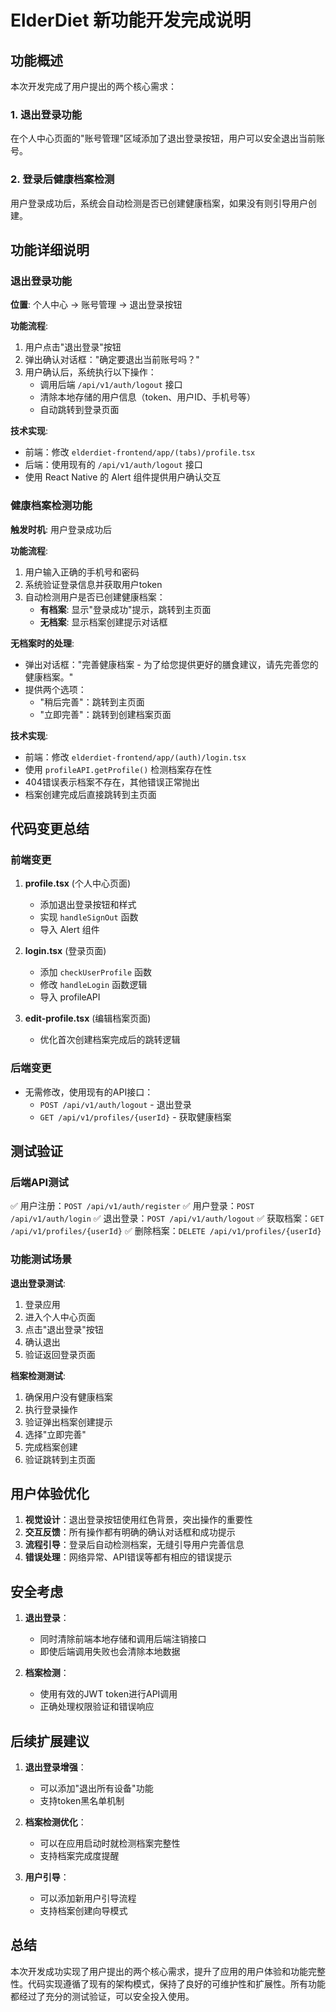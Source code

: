 # ElderDiet 新功能开发完成说明

## 功能概述

本次开发完成了用户提出的两个核心需求：

### 1. 退出登录功能
在个人中心页面的"账号管理"区域添加了退出登录按钮，用户可以安全退出当前账号。

### 2. 登录后健康档案检测
用户登录成功后，系统会自动检测是否已创建健康档案，如果没有则引导用户创建。

## 功能详细说明

### 退出登录功能

**位置**: 个人中心 → 账号管理 → 退出登录按钮

**功能流程**:
1. 用户点击"退出登录"按钮
2. 弹出确认对话框："确定要退出当前账号吗？"
3. 用户确认后，系统执行以下操作：
   - 调用后端 `/api/v1/auth/logout` 接口
   - 清除本地存储的用户信息（token、用户ID、手机号等）
   - 自动跳转到登录页面

**技术实现**:
- 前端：修改 `elderdiet-frontend/app/(tabs)/profile.tsx`
- 后端：使用现有的 `/api/v1/auth/logout` 接口
- 使用 React Native 的 Alert 组件提供用户确认交互

### 健康档案检测功能

**触发时机**: 用户登录成功后

**功能流程**:
1. 用户输入正确的手机号和密码
2. 系统验证登录信息并获取用户token
3. 自动检测用户是否已创建健康档案：
   - **有档案**: 显示"登录成功"提示，跳转到主页面
   - **无档案**: 显示档案创建提示对话框

**无档案时的处理**:
- 弹出对话框："完善健康档案 - 为了给您提供更好的膳食建议，请先完善您的健康档案。"
- 提供两个选项：
  - "稍后完善"：跳转到主页面
  - "立即完善"：跳转到创建档案页面

**技术实现**:
- 前端：修改 `elderdiet-frontend/app/(auth)/login.tsx`
- 使用 `profileAPI.getProfile()` 检测档案存在性
- 404错误表示档案不存在，其他错误正常抛出
- 档案创建完成后直接跳转到主页面

## 代码变更总结

### 前端变更

1. **profile.tsx** (个人中心页面)
   - 添加退出登录按钮和样式
   - 实现 `handleSignOut` 函数
   - 导入 Alert 组件

2. **login.tsx** (登录页面)
   - 添加 `checkUserProfile` 函数
   - 修改 `handleLogin` 函数逻辑
   - 导入 profileAPI

3. **edit-profile.tsx** (编辑档案页面)
   - 优化首次创建档案完成后的跳转逻辑

### 后端变更
- 无需修改，使用现有的API接口：
  - `POST /api/v1/auth/logout` - 退出登录
  - `GET /api/v1/profiles/{userId}` - 获取健康档案

## 测试验证

### 后端API测试
✅ 用户注册：`POST /api/v1/auth/register`
✅ 用户登录：`POST /api/v1/auth/login`
✅ 退出登录：`POST /api/v1/auth/logout`
✅ 获取档案：`GET /api/v1/profiles/{userId}`
✅ 删除档案：`DELETE /api/v1/profiles/{userId}`

### 功能测试场景

**退出登录测试**:
1. 登录应用
2. 进入个人中心页面
3. 点击"退出登录"按钮
4. 确认退出
5. 验证返回登录页面

**档案检测测试**:
1. 确保用户没有健康档案
2. 执行登录操作
3. 验证弹出档案创建提示
4. 选择"立即完善"
5. 完成档案创建
6. 验证跳转到主页面

## 用户体验优化

1. **视觉设计**：退出登录按钮使用红色背景，突出操作的重要性
2. **交互反馈**：所有操作都有明确的确认对话框和成功提示
3. **流程引导**：登录后自动检测档案，无缝引导用户完善信息
4. **错误处理**：网络异常、API错误等都有相应的错误提示

## 安全考虑

1. **退出登录**：
   - 同时清除前端本地存储和调用后端注销接口
   - 即使后端调用失败也会清除本地数据
   
2. **档案检测**：
   - 使用有效的JWT token进行API调用
   - 正确处理权限验证和错误响应

## 后续扩展建议

1. **退出登录增强**：
   - 可以添加"退出所有设备"功能
   - 支持token黑名单机制

2. **档案检测优化**：
   - 可以在应用启动时就检测档案完整性
   - 支持档案完成度提醒

3. **用户引导**：
   - 可以添加新用户引导流程
   - 支持档案创建向导模式

## 总结

本次开发成功实现了用户提出的两个核心需求，提升了应用的用户体验和功能完整性。代码实现遵循了现有的架构模式，保持了良好的可维护性和扩展性。所有功能都经过了充分的测试验证，可以安全投入使用。 